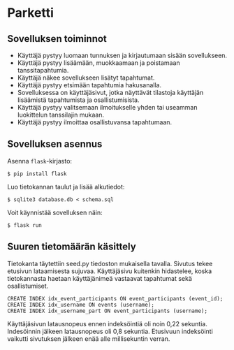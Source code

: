 # Parketti

## Sovelluksen toiminnot
- Käyttäjä pystyy luomaan tunnuksen ja kirjautumaan sisään sovellukseen.
- Käyttäjä pystyy lisäämään, muokkaamaan ja poistamaan tanssitapahtumia.
- Käyttäjä näkee sovellukseen lisätyt tapahtumat.
- Käyttäjä pystyy etsimään tapahtumia hakusanalla.
- Sovelluksessa on käyttäjäsivut, jotka näyttävät tilastoja käyttäjän lisäämistä tapahtumista ja osallistumisista.
- Käyttäjä pystyy valitsemaan ilmoitukselle yhden tai useamman luokittelun tanssilajin mukaan.
- Käyttäjä pystyy ilmoittaa osallistuvansa tapahtumaan.

## Sovelluksen asennus

Asenna `flask`-kirjasto:

```
$ pip install flask
```

Luo tietokannan taulut ja lisää alkutiedot:

```
$ sqlite3 database.db < schema.sql
```

Voit käynnistää sovelluksen näin:

```
$ flask run
```

## Suuren tietomäärän käsittely

Tietokanta täytettiin seed.py tiedoston mukaisella tavalla. Sivutus tekee etusivun lataamisesta sujuvaa. Käyttäjäsivu kuitenkin hidastelee, koska tietokannasta haetaan käyttäjänimeä vastaavat tapahtumat sekä osallistumiset.

```
CREATE INDEX idx_event_participants ON event_participants (event_id);
CREATE INDEX idx_username ON events (username);
CREATE INDEX idx_username_part ON event_participants (username);
```
Käyttäjäsivun latausnopeus ennen indeksöintiä oli noin 0,22 sekuntia. Indesöinnin jälkeen latausnopeus oli 0,8 sekuntia. Etusivuun indeksöinti vaikutti sivutuksen jälkeen enää alle millisekuntin verran.